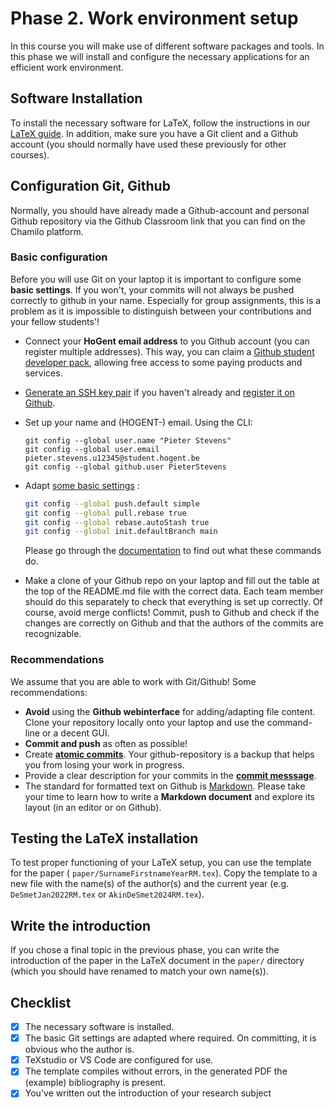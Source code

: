 # Phase 2. Work environment setup

In this course you will make use of different software packages and tools. In this phase we will install and configure the necessary applications for an efficient work environment.

## Software Installation

To install the necessary software for LaTeX, follow the instructions in our [LaTeX guide](https://hogenttin.github.io/latex-hogent-gids/). In addition, make sure you have a Git client and a Github account (you should normally have used these previously for other courses).

## Configuration Git, Github

Normally, you should have already made a Github-account and personal Github repository via the Github Classroom link that you can find on the Chamilo platform.

### Basic configuration

Before you will use Git on your laptop it is important to configure some **basic settings**. If you won't, your commits will not always be pushed correctly to github in your name. Especially for group assignments, this is a problem as it is impossible to distinguish between your contributions and your fellow students'!

- Connect your **HoGent email address** to you Github account (you can register multiple addresses). This way, you can claim a [Github student developer pack](https://education.github.com/pack), allowing free access to some paying products and services.
- [Generate an SSH key pair](https://docs.github.com/en/authentication/connecting-to-github-with-ssh/generating-a-new-ssh-key-and-adding-it-to-the-ssh-agent) if you haven't already and [register it on Github](https://docs.github.com/en/authentication/connecting-to-github-with-ssh/adding-a-new-ssh-key-to-your-github-account).
- Set up your name and (HOGENT-) email. Using the CLI:

    ```console
    git config --global user.name "Pieter Stevens"
    git config --global user.email pieter.stevens.u12345@student.hogent.be
    git config --global github.user PieterStevens
    ```

- Adapt [some basic settings](https://git-scm.com/book/en/v2/Customizing-Git-Git-Configuration) :

    ```bash
    git config --global push.default simple
    git config --global pull.rebase true
    git config --global rebase.autoStash true
    git config --global init.defaultBranch main
    ```

    Please go through the [documentation](https://git-scm.com/book/en/v2/Customizing-Git-Git-Configuration) to find out what these commands do.

- Make a clone of your Github repo on your laptop and fill out the table at the top of the README.md file with the correct data. Each team member should do this separately to check that everything is set up correctly. Of course, avoid merge conflicts! Commit, push to Github and check if the changes are correctly on Github and that the authors of the commits are recognizable.

### Recommendations

We assume that you are able to work with Git/Github! Some recommendations:

- **Avoid** using the **Github webinterface** for adding/adapting file content. Clone your repository locally onto your laptop and use the command-line or a decent GUI.
- **Commit and push** as often as possible!
- Create [**atomic commits**](https://dev.to/cbillowes/why-i-create-atomic-commits-in-git-kfi). Your github-repository is a backup that helps you from losing your work in progress.
- Provide a clear description for your commits in the [**commit messsage**](https://cbea.ms/git-commit/).
- The standard for formatted text on Github is [Markdown](https://docs.github.com/en/get-started/writing-on-github/getting-started-with-writing-and-formatting-on-github/basic-writing-and-formatting-syntax). Please take your time to learn how to write a **Markdown document** and explore its layout (in an editor or on Github).

## Testing the LaTeX installation

To test proper functioning of your LaTeX setup, you can use the template for the paper ( `paper/SurnameFirstnameYearRM.tex`). Copy the template to a new file with the name(s) of the author(s) and the current year (e.g. `DeSmetJan2022RM.tex` or `AkinDeSmet2024RM.tex`).

## Write the introduction

If you chose a final topic in the previous phase, you can write the introduction of the paper in the LaTeX document in the `paper/` directory (which you should have renamed to match your own name(s)).

## Checklist

- [x] The necessary software is installed.
- [x] The basic Git settings are adapted where required. On committing, it is obvious who the author is. 
- [x] TeXstudio or VS Code are configured for use.
- [x] The template compiles without errors, in the generated PDF the (example) bibliography is present.
- [x] You've written out the introduction of your research subject
